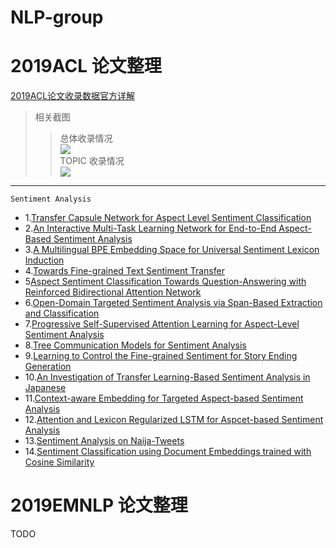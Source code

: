 # NLP-group
2019ACL 论文整理
=
[2019ACL论文收录数据官方详解](https://new.qq.com/rain/a/20190705A0LN64)</br>
>相关截图</br>
>>总体收录情况</br>
![](https://inews.gtimg.com/newsapp_bt/0/9595855502/1000)</br>
>>TOPIC 收录情况</br>
![](https://inews.gtimg.com/newsapp_bt/0/9595855503/1000)</br>
----
`Sentiment Analysis`

* 1.[Transfer Capsule Network for Aspect Level Sentiment Classification](https://www.aclweb.org/anthology/P19-1052/)</br>
* 2.[An Interactive Multi-Task Learning Network for End-to-End Aspect-Based Sentiment Analysis](https://arxiv.org/abs/1906.06906)</br>
* 3.[A Multilingual BPE Embedding Space for Universal Sentiment Lexicon Induction](https://www.aclweb.org/anthology/P19-1341/)</br>
* 4.[Towards Fine-grained Text Sentiment Transfer](https://www.aclweb.org/anthology/P19-1194/)</br>
* 5[Aspect Sentiment Classification Towards Question-Answering with Reinforced Bidirectional Attention Network](https://www.aclweb.org/anthology/P19-1345/)</br>
* 6.[Open-Domain Targeted Sentiment Analysis via Span-Based Extraction and Classification](https://www.aclweb.org/anthology/P19-1051/)</br>
* 7.[Progressive Self-Supervised Attention Learning for Aspect-Level Sentiment Analysis](https://www.aclweb.org/anthology/P19-1053/)</br>
* 8.[Tree Communication Models for Sentiment Analysis](https://www.aclweb.org/anthology/P19-1342/)</br>
* 9.[Learning to Control the Fine-grained Sentiment for Story Ending Generation](https://www.aclweb.org/anthology/P19-1603)</br>
* 10.[An Investigation of Transfer Learning-Based Sentiment Analysis in Japanese](https://www.aclweb.org/anthology/P19-1458.pdf)</br>
* 11.[Context-aware Embedding for Targeted Aspect-based Sentiment Analysis](https://www.aclweb.org/anthology/P19-1462/)</br>
* 12.[Attention and Lexicon Regularized LSTM for Aspcet-based Sentiment Analysis](https://www.aclweb.org/anthology/P19-2035/)</br>
* 13.[Sentiment Analysis on Naija-Tweets](https://www.aclweb.org/anthology/P19-2047)</br>
* 14.[Sentiment Classification using Document Embeddings trained with Cosine Similarity](https://www.aclweb.org/anthology/P19-2057)</br>

2019EMNLP 论文整理
=
TODO
